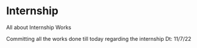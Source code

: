 # Internship
All about Internship Works

Committing all the works done till today regarding the internship Dt: 11/7/22
